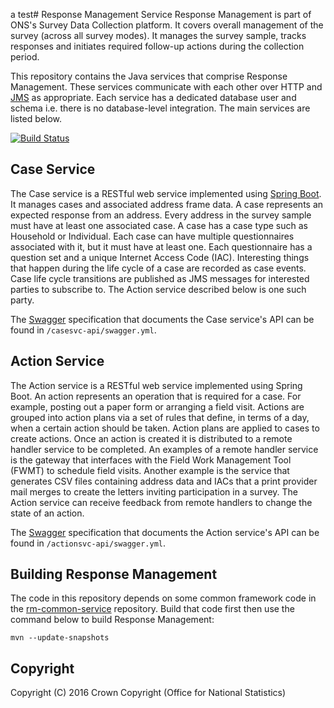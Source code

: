 a test# Response Management Service
Response Management is part of ONS's Survey Data Collection platform. It covers overall management of the survey (across all survey modes). It manages the survey sample, tracks responses and initiates required follow-up actions during the collection period.

This repository contains the Java services that comprise Response Management. These services communicate with each other over HTTP and [JMS](https://en.wikipedia.org/wiki/Java_Message_Service) as appropriate. Each service has a dedicated database user and schema i.e. there is no database-level integration. The main services are listed below.

[![Build Status](https://travis-ci.org/ONSdigital/response-management-service.svg?branch=master)](https://travis-ci.org/ONSdigital/response-management-service)

## Case Service
The Case service is a RESTful web service implemented using [Spring Boot](http://projects.spring.io/spring-boot/). It manages cases and associated address frame data. A case represents an expected response from an address. Every address in the survey sample must have at least one associated case. A case has a case type such as Household or Individual. Each case can have multiple questionnaires associated with it, but it must have at least one. Each questionnaire has a question set and a unique Internet Access Code (IAC). Interesting things that happen during the life cycle of a case are recorded as case events. Case life cycle transitions are published as JMS messages for interested parties to subscribe to. The Action service described below is one such party.

The [Swagger](http://swagger.io/) specification that documents the Case service's API can be found in `/casesvc-api/swagger.yml`.

## Action Service
The Action service is a RESTful web service implemented using Spring Boot. An action represents an operation that is required for a case. For example, posting out a paper form or arranging a field visit. Actions are grouped into action plans via a set of rules that define, in terms of a day, when a certain action should be taken. Action plans are applied to cases to create actions. Once an action is created it is distributed to a remote handler service to be completed. An examples of a remote handler service is the gateway that interfaces with the Field Work Management Tool (FWMT) to schedule field visits. Another example is the service that generates CSV files containing address data and IACs that a print provider mail merges to create the letters inviting participation in a survey. The Action service can receive feedback from remote handlers to change the state of an action.

The [Swagger](http://swagger.io/) specification that documents the Action service's API can be found in `/actionsvc-api/swagger.yml`.

## Building Response Management
The code in this repository depends on some common framework code in the [rm-common-service](https://github.com/ONSdigital/rm-common-service) repository. Build that code first then use the command below to build Response Management:

```
mvn --update-snapshots
```

## Copyright
Copyright (C) 2016 Crown Copyright (Office for National Statistics)
